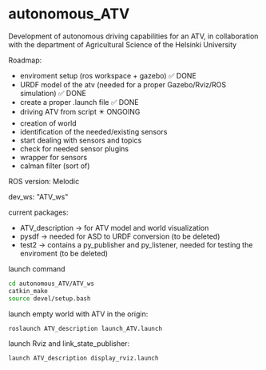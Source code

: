 # autonomous_ATV
Development of autonomous driving capabilities for an ATV, in collaboration with the department of Agricultural Science of the Helsinki University


Roadmap:

- enviroment setup (ros workspace + gazebo)  :white_check_mark: DONE
- URDF model of the atv (needed for a proper Gazebo/Rviz/ROS simulation)  :white_check_mark: DONE
- create a proper .launch file :white_check_mark: DONE
- driving ATV from script :eight_pointed_black_star: ONGOING
- creation of world  
- identification of the needed/existing sensors
- start dealing with sensors and topics 
- check for needed sensor plugins
- wrapper for sensors
- calman filter (sort of)




ROS version: Melodic 

dev_ws: "ATV_ws"

current packages:
- ATV_description -> for ATV model and world visualization
- pysdf -> needed for ASD to URDF conversion (to be deleted)
- test2 -> contains a py_publisher and py_listener, needed for testing the enviroment (to be deleted)


launch command
  ```sh
cd autonomous_ATV/ATV_ws
catkin_make
source devel/setup.bash
  ```
launch empty world with ATV in the origin:
  ```sh
roslaunch ATV_description launch_ATV.launch
  ```
launch Rviz and link_state_publisher:
  ```sh
launch ATV_description display_rviz.launch
  ```
